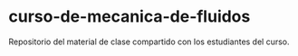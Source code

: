 # curso-de-mecanica-de-fluidos
Repositorio del material de clase compartido con los estudiantes del curso.
